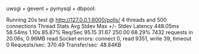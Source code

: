 uwsgi + gevent + pymysql + dbpool:

Running 20s test @ http://127.0.0.1:8000/polls/
  4 threads and 500 connections
  Thread Stats   Avg      Stdev     Max   +/- Stdev
    Latency   448.05ms   58.54ms   1.10s    85.87%
    Req/Sec    95.15     31.67   250.00     68.29%
  7432 requests in 20.06s, 0.96MB read
  Socket errors: connect 0, read 9351, write 39, timeout 0
Requests/sec:    370.49
Transfer/sec:     48.84KB


